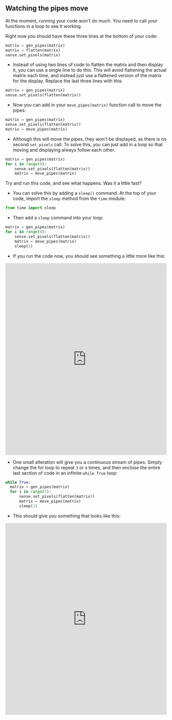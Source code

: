 ## Watching the pipes move

At the moment, running your code won't do much. You need to call your functions in a loop to see it working.

Right now you should have these three lines at the bottom of your code:

```python
matrix = gen_pipes(matrix)
matrix = flatten(matrix)
sense.set_pixels(matrix)
```

- Instead of using two lines of code to flatten the matrix and then display it, you can use a single line to do this. This will avoid flattening the actual matrix each time, and instead just use a flattened version of the matrix for the display. Replace the last three lines with this:

```python
matrix = gen_pipes(matrix)
sense.set_pixels(flatten(matrix))
```

- Now you can add in your `move_pipes(matrix)` function call to move the pipes:

```python
matrix = gen_pipes(matrix)
sense.set_pixels(flatten(matrix))
matrix = move_pipes(matrix)
```
- Although this will move the pipes, they won't be displayed, as there is no second `set_pixels` call. To solve this, you can just add in a loop so that moving and displaying always follow each other.

```python
matrix = gen_pipes(matrix)
for i in range(9):
	sense.set_pixels(flatten(matrix))
	matrix = move_pipes(matrix)
```

Try and run this code, and see what happens. Was it a little fast?

- You can solve this by adding a `sleep()` command. At the top of your code, import the `sleep` method from the `time` module:

```python
from time import sleep
```

- Then add a `sleep` command into your loop:

```python
matrix = gen_pipes(matrix)
for i in range(9):
	sense.set_pixels(flatten(matrix))
	matrix = move_pipes(matrix)
	sleep(1)
```

- If you run the code now, you should see something a little more like this:

<iframe src="https://trinket.io/embed/python/e79f0007a3" width="100%" height="600" frameborder="0" marginwidth="0" marginheight="0" allowfullscreen></iframe>

- One small alteration will give you a continuous stream of pipes. Simply change the for loop to repeat `3` or `4` times, and then enclose the entire last section of code in an infinite `while True` loop:

```python
while True:
  matrix = gen_pipes(matrix)
  for i in range(3):
	  sense.set_pixels(flatten(matrix))
	  matrix = move_pipes(matrix)
	  sleep(1)
```

- This should give you something that looks like this:

<iframe src="https://trinket.io/embed/python/03d79d3f93" width="100%" height="600" frameborder="0" marginwidth="0" marginheight="0" allowfullscreen></iframe>
